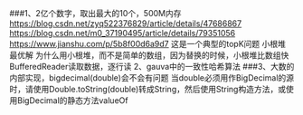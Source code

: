 ###1、2亿个数字，取出最大的10个，500M内存
    https://blog.csdn.net/zyq522376829/article/details/47686867
    https://blog.csdn.net/m0_37190495/article/details/79351056
    https://www.jianshu.com/p/5b8f00d6a9d7
    这是一个典型的topK问题 
    小根堆 最优解
    为什么用小根堆，而不是简单的数组，因为替换的时候，小根堆比数组快
    BufferedReader读取数据，逐行读
2、gauva中的一致性哈希算法
###3、大数的内部实现，bigdecimal(double)会不会有问题
    当double必须用作BigDecimal的源时，请使用Double.toString(double)转成String，然后使用String构造方法，或使用BigDecimal的静态方法valueOf
    